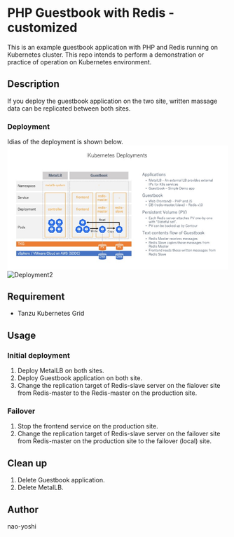 # PHP Guestbook with Redis - customized
This is an example guestbook application with PHP and Redis running on Kubernetes cluster. This repo intends to perform a demonstration or practice of operation on Kubernetes environment.

## Description
If you deploy the guestbook application on the two site, written massage data can be replicated between both sites.

### Deployment
Idias of the deployment is shown below.
![Deployment1](pics/Deployment.jpg)
![Deployment2](pics/2site_deployment.jpg)

## Requirement
- Tanzu Kubernetes Grid

## Usage
### Initial deployment
1. Deploy MetalLB on both sites.
2. Deploy Guestbook application on both site.
3. Change the replication target of Redis-slave server on the fialover site from Redis-master to the Redis-master on the production site.

### Failover
1. Stop the frontend service on the production site.
2. Change the replication target of Redis-slave server on the failover site from Redis-master on the production site to the failover (local) site.

## Clean up
1. Delete Guestbook application.
2. Delete MetalLB.

## Author
nao-yoshi
